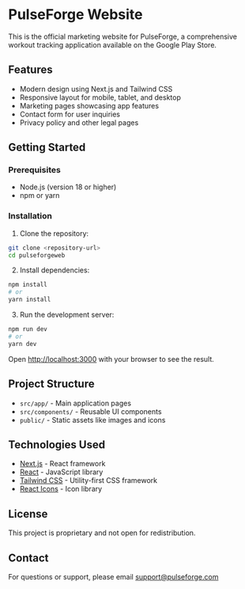 # PulseForge Website

This is the official marketing website for PulseForge, a comprehensive workout tracking application available on the Google Play Store.

## Features

- Modern design using Next.js and Tailwind CSS
- Responsive layout for mobile, tablet, and desktop
- Marketing pages showcasing app features
- Contact form for user inquiries
- Privacy policy and other legal pages

## Getting Started

### Prerequisites

- Node.js (version 18 or higher)
- npm or yarn

### Installation

1. Clone the repository:

```bash
git clone <repository-url>
cd pulseforgeweb
```

2. Install dependencies:

```bash
npm install
# or
yarn install
```

3. Run the development server:

```bash
npm run dev
# or
yarn dev
```

Open [http://localhost:3000](http://localhost:3000) with your browser to see the result.

## Project Structure

- `src/app/` - Main application pages
- `src/components/` - Reusable UI components
- `public/` - Static assets like images and icons 

## Technologies Used

- [Next.js](https://nextjs.org/) - React framework
- [React](https://reactjs.org/) - JavaScript library
- [Tailwind CSS](https://tailwindcss.com/) - Utility-first CSS framework
- [React Icons](https://react-icons.github.io/react-icons/) - Icon library

## License

This project is proprietary and not open for redistribution.

## Contact

For questions or support, please email support@pulseforge.com

